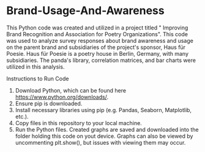 # Brand-Usage-And-Awareness
This Python code was created and utilized in a project titled " Improving Brand Recognition and Association for Poetry Organizations". This code was used to analyze survey responses about brand awareness and usage on the parent brand and subsidiaries of the project's sponsor, Haus für Poesie. Haus für Poesie is a poetry house in Berlin, Germany, with many subsidiaries. The panda's library, correlation matrices, and bar charts were utilized in this analysis.

Instructions to Run Code

1. Download Python, which can be found here https://www.python.org/downloads/.
2. Ensure pip is downloaded.
3. Install necessary libraries using pip (e.g. Pandas, Seaborn, Matplotlib, etc.).
4. Copy files in this repository to your local machine.
5. Run the Python files. Created graphs are saved and downloaded into the folder holding this code on yout device. Graphs can also be viewed by uncommenting plt.show(), but issues with viewing them may occur.
